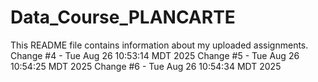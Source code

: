 # Data_Course_PLANCARTE

This README file contains information about my uploaded assignments.
Change #4 - Tue Aug 26 10:53:14 MDT 2025
Change #5 - Tue Aug 26 10:54:25 MDT 2025
Change #6 - Tue Aug 26 10:54:34 MDT 2025
